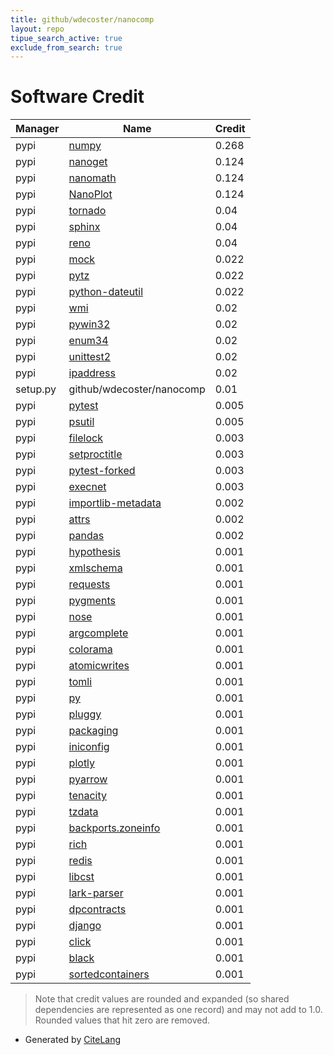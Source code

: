 ```yaml
---
title: github/wdecoster/nanocomp
layout: repo
tipue_search_active: true
exclude_from_search: true
---
```

# Software Credit

|Manager|Name|Credit|
|-------|----|------|
|pypi|[numpy](https://www.numpy.org)|0.268|
|pypi|[nanoget](https://github.com/wdecoster/nanoget)|0.124|
|pypi|[nanomath](https://github.com/wdecoster/nanomath)|0.124|
|pypi|[NanoPlot](https://github.com/wdecoster/NanoPlot)|0.124|
|pypi|[tornado](https://pypi.org/project/tornado)|0.04|
|pypi|[sphinx](https://pypi.org/project/sphinx)|0.04|
|pypi|[reno](https://pypi.org/project/reno)|0.04|
|pypi|[mock](http://mock.readthedocs.org/en/latest/)|0.022|
|pypi|[pytz](http://pythonhosted.org/pytz)|0.022|
|pypi|[python-dateutil](https://github.com/dateutil/dateutil)|0.022|
|pypi|[wmi](http://timgolden.me.uk/python/wmi.html)|0.02|
|pypi|[pywin32](https://github.com/mhammond/pywin32)|0.02|
|pypi|[enum34](https://bitbucket.org/stoneleaf/enum34)|0.02|
|pypi|[unittest2](http://pypi.python.org/pypi/unittest2)|0.02|
|pypi|[ipaddress](https://github.com/phihag/ipaddress)|0.02|
|setup.py|github/wdecoster/nanocomp|0.01|
|pypi|[pytest](https://docs.pytest.org/en/latest/)|0.005|
|pypi|[psutil](https://github.com/giampaolo/psutil)|0.005|
|pypi|[filelock](https://github.com/tox-dev/py-filelock)|0.003|
|pypi|[setproctitle](https://pypi.org/project/setproctitle)|0.003|
|pypi|[pytest-forked](https://pypi.org/project/pytest-forked)|0.003|
|pypi|[execnet](https://pypi.org/project/execnet)|0.003|
|pypi|[importlib-metadata](https://pypi.org/project/importlib-metadata)|0.002|
|pypi|[attrs](https://pypi.org/project/attrs)|0.002|
|pypi|[pandas](https://pandas.pydata.org)|0.002|
|pypi|[hypothesis](https://hypothesis.works)|0.001|
|pypi|[xmlschema](https://pypi.org/project/xmlschema)|0.001|
|pypi|[requests](https://pypi.org/project/requests)|0.001|
|pypi|[pygments](https://pypi.org/project/pygments)|0.001|
|pypi|[nose](https://pypi.org/project/nose)|0.001|
|pypi|[argcomplete](https://pypi.org/project/argcomplete)|0.001|
|pypi|[colorama](https://pypi.org/project/colorama)|0.001|
|pypi|[atomicwrites](https://pypi.org/project/atomicwrites)|0.001|
|pypi|[tomli](https://pypi.org/project/tomli)|0.001|
|pypi|[py](https://pypi.org/project/py)|0.001|
|pypi|[pluggy](https://pypi.org/project/pluggy)|0.001|
|pypi|[packaging](https://pypi.org/project/packaging)|0.001|
|pypi|[iniconfig](https://pypi.org/project/iniconfig)|0.001|
|pypi|[plotly](https://plotly.com/python/)|0.001|
|pypi|[pyarrow](https://arrow.apache.org/)|0.001|
|pypi|[tenacity](https://github.com/jd/tenacity)|0.001|
|pypi|[tzdata](https://pypi.org/project/tzdata)|0.001|
|pypi|[backports.zoneinfo](https://pypi.org/project/backports.zoneinfo)|0.001|
|pypi|[rich](https://pypi.org/project/rich)|0.001|
|pypi|[redis](https://pypi.org/project/redis)|0.001|
|pypi|[libcst](https://pypi.org/project/libcst)|0.001|
|pypi|[lark-parser](https://pypi.org/project/lark-parser)|0.001|
|pypi|[dpcontracts](https://pypi.org/project/dpcontracts)|0.001|
|pypi|[django](https://pypi.org/project/django)|0.001|
|pypi|[click](https://pypi.org/project/click)|0.001|
|pypi|[black](https://pypi.org/project/black)|0.001|
|pypi|[sortedcontainers](https://pypi.org/project/sortedcontainers)|0.001|


> Note that credit values are rounded and expanded (so shared dependencies are represented as one record) and may not add to 1.0. Rounded values that hit zero are removed.


- Generated by [CiteLang](https://github.com/vsoch/citelang)
